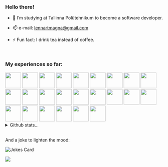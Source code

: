 
### Hello there!                            


- 🌱 I’m studying at Tallinna Polütehnikum to become a software developer. 

- 📫 e-mail: lennartmagna@gmail.com

- ⚡ Fun fact: I drink tea instead of coffee.

<br>

### My experiences so far:

<span>
 <img src="https://cdn.jsdelivr.net/gh/devicons/devicon/icons/java/java-original-wordmark.svg" height="50px" />
<img src="https://cdn.jsdelivr.net/gh/devicons/devicon/icons/python/python-original-wordmark.svg" height="50px" />
<img src="https://cdn.jsdelivr.net/gh/devicons/devicon/icons/php/php-original.svg" height="50px"/>
<img src="https://cdn.jsdelivr.net/gh/devicons/devicon/icons/javascript/javascript-original.svg" height="50px" /> 
<img src="https://cdn.jsdelivr.net/gh/devicons/devicon/icons/typescript/typescript-original.svg" height="50px" />
<img src="https://cdn.jsdelivr.net/gh/devicons/devicon/icons/csharp/csharp-original.svg" height="50px" />
<img src="https://cdn.jsdelivr.net/gh/devicons/devicon/icons/angularjs/angularjs-original.svg" height="50px" /> 
<img src="https://cdn.jsdelivr.net/gh/devicons/devicon/icons/laravel/laravel-plain-wordmark.svg" height="50px" />
<img src="https://cdn.jsdelivr.net/gh/devicons/devicon/icons/html5/html5-original-wordmark.svg" height="50px" />
<img src="https://cdn.jsdelivr.net/gh/devicons/devicon/icons/css3/css3-original-wordmark.svg" height="50px" />
<img src="https://cdn.jsdelivr.net/gh/devicons/devicon/icons/postgresql/postgresql-original-wordmark.svg" height="50px" />
<img src="https://cdn.jsdelivr.net/gh/devicons/devicon/icons/mysql/mysql-original-wordmark.svg" height="50px" />
<img src="https://cdn.jsdelivr.net/gh/devicons/devicon/icons/gradle/gradle-plain.svg" height="50px" />
<img src="https://cdn.jsdelivr.net/gh/devicons/devicon/icons/spring/spring-original-wordmark.svg" height="50px" />
<img src="https://cdn.jsdelivr.net/gh/devicons/devicon/icons/linux/linux-original.svg" height="50px" />
<img src="https://cdn.jsdelivr.net/gh/devicons/devicon/icons/docker/docker-original-wordmark.svg" height="50px" />
<img src="https://cdn.jsdelivr.net/gh/devicons/devicon/icons/webpack/webpack-original.svg" height="50px" />
<img src="https://cdn.jsdelivr.net/gh/devicons/devicon/icons/bootstrap/bootstrap-original-wordmark.svg" height="50px" /> 
<img src="https://cdn.jsdelivr.net/gh/devicons/devicon/icons/git/git-original-wordmark.svg" height="50px" />
<img src="https://cdn.jsdelivr.net/gh/devicons/devicon/icons/ionic/ionic-original.svg" height="50px" />
<img src="https://cdn.jsdelivr.net/gh/devicons/devicon/icons/vscode/vscode-original.svg" height="50px" />
<img src="https://cdn.jsdelivr.net/gh/devicons/devicon/icons/intellij/intellij-original.svg" height="50px" />
<img src="https://cdn.jsdelivr.net/gh/devicons/devicon/icons/gimp/gimp-original.svg" height="50px" /> 
<img src="https://cdn.jsdelivr.net/gh/devicons/devicon/icons/jira/jira-original-wordmark.svg" height="50px" />          
</span>

<br>

<details>
  <summary>Github stats...</summary>
  <img src="https://github-readme-stats.vercel.app/api?username=LenSuur&show_icons=true&count_private=true&theme=dark" />
</details>

<br>

 And a joke to lighten the mood:

<!-- Markdown -->

![Jokes Card](https://readme-jokes.vercel.app/api)

![](https://komarev.com/ghpvc/?username=LenSuur&color=orange)
 
